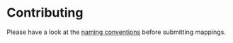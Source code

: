 # Contributing

Please have a look at the [naming conventions](/CONVENTIONS.md) before submitting mappings.
